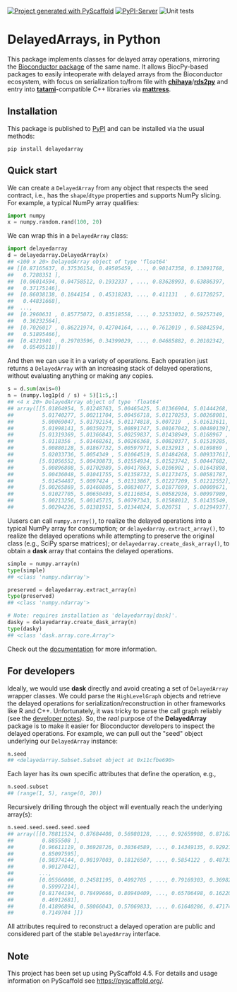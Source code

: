 <!-- These are examples of badges you might want to add to your README:
     please update the URLs accordingly

[![Built Status](https://api.cirrus-ci.com/github/<USER>/DelayedArray.svg?branch=main)](https://cirrus-ci.com/github/<USER>/DelayedArray)
[![ReadTheDocs](https://readthedocs.org/projects/DelayedArray/badge/?version=latest)](https://DelayedArray.readthedocs.io/en/stable/)
[![Coveralls](https://img.shields.io/coveralls/github/<USER>/DelayedArray/main.svg)](https://coveralls.io/r/<USER>/DelayedArray)
[![PyPI-Server](https://img.shields.io/pypi/v/DelayedArray.svg)](https://pypi.org/project/DelayedArray/)
[![Conda-Forge](https://img.shields.io/conda/vn/conda-forge/DelayedArray.svg)](https://anaconda.org/conda-forge/DelayedArray)
[![Monthly Downloads](https://pepy.tech/badge/DelayedArray/month)](https://pepy.tech/project/DelayedArray)
[![Twitter](https://img.shields.io/twitter/url/http/shields.io.svg?style=social&label=Twitter)](https://twitter.com/DelayedArray)
-->

[![Project generated with PyScaffold](https://img.shields.io/badge/-PyScaffold-005CA0?logo=pyscaffold)](https://pyscaffold.org/)
[![PyPI-Server](https://img.shields.io/pypi/v/DelayedArray.svg)](https://pypi.org/project/DelayedArray/)
![Unit tests](https://github.com/BiocPy/DelayedArray/actions/workflows/pypi-test.yml/badge.svg)

# DelayedArrays, in Python

This package implements classes for delayed array operations, mirroring the [Bioconductor package](https://bioconductor.org/packages/DelayedArray) of the same name.
It allows BiocPy-based packages to easily inteoperate with delayed arrays from the Bioconductor ecosystem,
with focus on serialization to/from file with [**chihaya**](https://github.com/ArtifactDB/chihaya)/[**rds2py**](https://github.com/BiocPy/rds2py)
and entry into [**tatami**](https://github.com/tatami-inc/tatami)-compatible C++ libraries via [**mattress**](https://github.com/BiocPy/mattress).

## Installation

This package is published to [PyPI](https://pypi.org/project/delayedarray/) and can be installed via the usual methods:

```shell
pip install delayedarray
```

## Quick start

We can create a `DelayedArray` from any object that respects the seed contract,
i.e., has the `shape`/`dtype` properties and supports NumPy slicing.
For example, a typical NumPy array qualifies:

```python
import numpy
x = numpy.random.rand(100, 20)
```

We can wrap this in a `DelayedArray` class:

```python
import delayedarray
d = delayedarray.DelayedArray(x)
## <100 x 20> DelayedArray object of type 'float64'
## [[0.87165637, 0.37536154, 0.49505459, ..., 0.90147358, 0.13091768,
##   0.7288351 ],
##  [0.06014594, 0.04758512, 0.1932337 , ..., 0.83628993, 0.63886397,
##   0.37175146],
##  [0.86038138, 0.1844154 , 0.45318283, ..., 0.411131  , 0.61720257,
##   0.44831668],
##  ...,
##  [0.2960631 , 0.85775072, 0.83518558, ..., 0.32533032, 0.59257349,
##   0.36232564],
##  [0.7026017 , 0.86221974, 0.42704164, ..., 0.7612019 , 0.58842594,
##   0.51895466],
##  [0.4321901 , 0.29703596, 0.34399029, ..., 0.04685882, 0.20102342,
##   0.05495118]]
```

And then we can use it in a variety of operations.
Each operation just returns a `DelayedArray` with an increasing stack of delayed operations, without evaluating anything or making any copies.

```python
s = d.sum(axis=0)
n = (numpy.log1p(d / s) + 5)[1:5,:]
## <4 x 20> DelayedArray object of type 'float64'
## array([[5.01864954, 5.01248763, 5.00465425, 5.01366904, 5.01444268,
##         5.01740277, 5.00211704, 5.00456718, 5.01170253, 5.00268081,
##         5.00069047, 5.01792154, 5.01174818, 5.007219  , 5.01613611,
##         5.01998141, 5.00359273, 5.00891747, 5.00167042, 5.00480139],
##        [5.01319369, 5.01366843, 5.00259837, 5.01438949, 5.0168967 ,
##         5.0118356 , 5.01468261, 5.00266368, 5.00820377, 5.01519285,
##         5.00880128, 5.01867732, 5.00597971, 5.0132913 , 5.0169869 ,
##         5.02033736, 5.0054349 , 5.01064519, 5.01484268, 5.00933761],
##        [5.01056552, 5.00430873, 5.01554934, 5.01523742, 5.00447682,
##         5.00896808, 5.01702989, 5.00417863, 5.0106902 , 5.01643898,
##         5.00436048, 5.01041755, 5.01358732, 5.01173475, 5.00581787,
##         5.01454487, 5.0097424 , 5.01313867, 5.01227209, 5.01212552],
##        [5.00265869, 5.01460805, 5.00834077, 5.01877699, 5.00009671,
##         5.01027705, 5.00650493, 5.01116854, 5.00582936, 5.00997989,
##         5.00213256, 5.00145715, 5.00797343, 5.01588012, 5.01435549,
##         5.00294226, 5.01381951, 5.01344824, 5.020751  , 5.01294937]])
```

Uusers can call `numpy.array()`, to realize the delayed operations into a typical NumPy array for consumption;
or `delayedarray.extract_array()`, to realize the delayed operations while attempting to preserve the original class (e.g., SciPy sparse matrices);
or `delayedarray.create_dask_array()`, to obtain a **dask** array that contains the delayed operations.

```python
simple = numpy.array(n)
type(simple)
## <class 'numpy.ndarray'>

preserved = delayedarray.extract_array(n)
type(preserved)
## <class 'numpy.ndarray'>

# Note: requires installation as 'delayedarray[dask]'.
dasky = delayedarray.create_dask_array(n)
type(dasky)
## <class 'dask.array.core.Array'>
```

Check out the [documentation](https://biocpy.github.io/DelayedArray/) for more information.

## For developers

Ideally, we would use **dask** directly and avoid creating a set of `DelayedArray` wrapper classes.
We could parse the `HighLevelGraph` objects and retrieve the delayed operations for serialization/reconstruction in other frameworks like R and C++.
Unfortunately, it was tricky to parse the call graph reliably (see the [developer notes](https://biocpy.github.io/DelayedArray/developers.html)).
So, the _real_ purpose of the **DelayedArray** package is to make it easier for Bioconductor developers to inspect the delayed operations.
For example, we can pull out the "seed" object underlying our `DelayedArray` instance:

```python
n.seed
## <delayedarray.Subset.Subset object at 0x11cfbe690>
```

Each layer has its own specific attributes that define the operation, e.g.,

```python
n.seed.subset
## (range(1, 5), range(0, 20))
```

Recursively drilling through the object will eventually reach the underlying array(s):

```python
n.seed.seed.seed.seed.seed
## array([[0.78811524, 0.87684408, 0.56980128, ..., 0.92659988, 0.8716243 ,
##         0.8855508 ],
##        [0.96611119, 0.36928726, 0.30364589, ..., 0.14349135, 0.92921468,
##         0.85097595],
##        [0.98374144, 0.98197003, 0.18126507, ..., 0.5854122 , 0.48733974,
##         0.90127042],
##        ...,
##        [0.05566008, 0.24581195, 0.4092705 , ..., 0.79169303, 0.36982844,
##         0.59997214],
##        [0.81744194, 0.78499666, 0.80940409, ..., 0.65706498, 0.16220355,
##         0.46912681],
##        [0.41896894, 0.58066043, 0.57069833, ..., 0.61640286, 0.47174326,
##         0.7149704 ]])
```

All attributes required to reconstruct a delayed operation are public and considered part of the stable `DelayedArray` interface.

<!-- pyscaffold-notes -->

## Note

This project has been set up using PyScaffold 4.5. For details and usage
information on PyScaffold see https://pyscaffold.org/.
